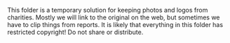 This folder is a temporary solution for keeping photos and logos from charities.
Mostly we will link to the original on the web, but sometimes we have to clip things from reports.
It is likely that everything in this folder has restricted copyright! Do not share or distribute.
